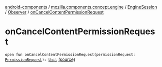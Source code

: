 [android-components](../../../index.md) / [mozilla.components.concept.engine](../../index.md) / [EngineSession](../index.md) / [Observer](index.md) / [onCancelContentPermissionRequest](./on-cancel-content-permission-request.md)

# onCancelContentPermissionRequest

`open fun onCancelContentPermissionRequest(permissionRequest: `[`PermissionRequest`](../../../mozilla.components.concept.engine.permission/-permission-request/index.md)`): `[`Unit`](https://kotlinlang.org/api/latest/jvm/stdlib/kotlin/-unit/index.html) [(source)](https://github.com/mozilla-mobile/android-components/blob/master/components/concept/engine/src/main/java/mozilla/components/concept/engine/EngineSession.kt#L52)